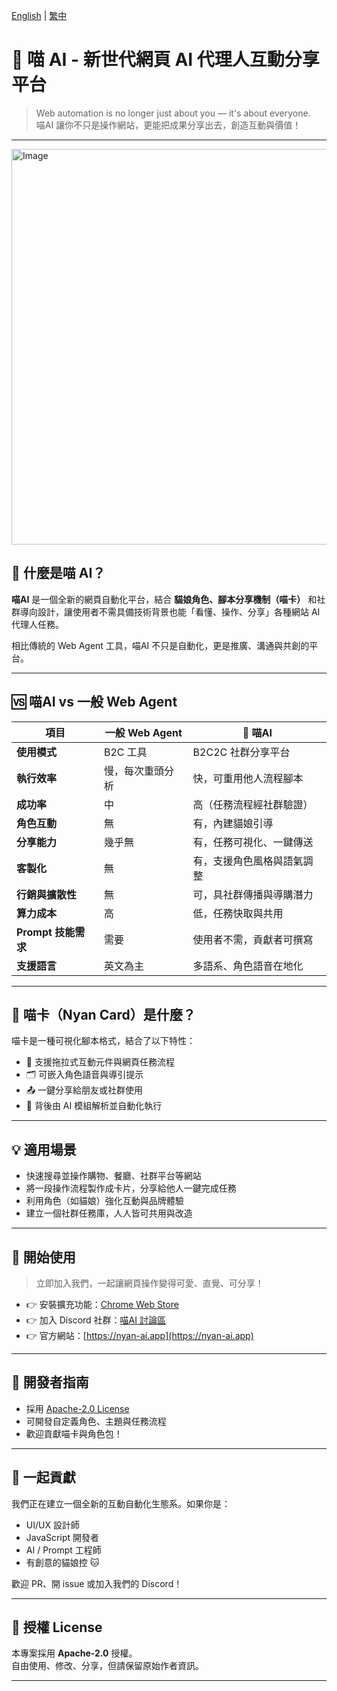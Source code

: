 [English](README.md) | [繁中](README.zh-Hant.md) 

# 🐾 喵 AI - 新世代網頁 AI 代理人互動分享平台

> Web automation is no longer just about you — it's about everyone.  
> 喵AI 讓你不只是操作網站，更能把成果分享出去，創造互動與價值！

---

<img width="1218" height="633" alt="Image" src="https://github.com/user-attachments/assets/d8340957-9a86-482a-8656-53fea331fd8c" />

## 🌟 什麼是喵 AI？

**喵AI** 是一個全新的網頁自動化平台，結合 **貓娘角色、腳本分享機制（喵卡）** 和社群導向設計，讓使用者不需具備技術背景也能「看懂、操作、分享」各種網站 AI 代理人任務。

相比傳統的 Web Agent 工具，喵AI 不只是自動化，更是推廣、溝通與共創的平台。

---

## 🆚 喵AI vs 一般 Web Agent

| 項目               | 一般 Web Agent           | 🐾 喵AI                             |
|--------------------|---------------------------|-------------------------------------|
| **使用模式**       | B2C 工具                  | B2C2C 社群分享平台                 |
| **執行效率**       | 慢，每次重頭分析           | 快，可重用他人流程腳本                |
| **成功率**         | 中                         | 高（任務流程經社群驗證）           |
| **角色互動**       | 無                         | 有，內建貓娘引導                   |
| **分享能力**       | 幾乎無                     | 有，任務可視化、一鍵傳送           |
| **客製化**         | 無                         | 有，支援角色風格與語氣調整         |
| **行銷與擴散性**   | 無                         | 可，具社群傳播與導購潛力           |
| **算力成本**       | 高                         | 低，任務快取與共用                 |
| **Prompt 技能需求** | 需要                      | 使用者不需，貢獻者可撰寫           |
| **支援語言**       | 英文為主                   | 多語系、角色語音在地化             |

---

## 🎴 喵卡（Nyan Card）是什麼？

喵卡是一種可視化腳本格式，結合了以下特性：

- 🧩 支援拖拉式互動元件與網頁任務流程  
- 🗂 可嵌入角色語音與導引提示  
- 📤 一鍵分享給朋友或社群使用  
- 🧠 背後由 AI 模組解析並自動化執行  

---

## 💡 適用場景

- 快速搜尋並操作購物、餐廳、社群平台等網站  
- 將一段操作流程製作成卡片，分享給他人一鍵完成任務  
- 利用角色（如貓娘）強化互動與品牌體驗  
- 建立一個社群任務庫，人人皆可共用與改造  

---

## 🚀 開始使用

> 立即加入我們，一起讓網頁操作變得可愛、直覺、可分享！

- 👉 安裝擴充功能：[Chrome Web Store](https://chrome.google.com/webstore/nyan-ai)  
- 👉 加入 Discord 社群：[喵AI 討論區](https://discord.gg/nyan-ai)  
- 👉 官方網站：[https://nyan-ai.app](https://nyan-ai.app)  

---

## 🐾 開發者指南

- 採用 [Apache-2.0 License](./LICENSE)  
- 可開發自定義角色、主題與任務流程  
- 歡迎貢獻喵卡與角色包！  

---

## 🙌 一起貢獻

我們正在建立一個全新的互動自動化生態系。如果你是：

- UI/UX 設計師  
- JavaScript 開發者  
- AI / Prompt 工程師  
- 有創意的貓娘控 🐱  

歡迎 PR、開 issue 或加入我們的 Discord！

---

## 📜 授權 License

本專案採用 **Apache-2.0** 授權。  
自由使用、修改、分享，但請保留原始作者資訊。

---
